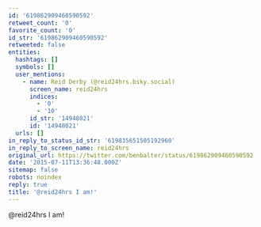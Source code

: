 ```yaml
---
id: '619862909460590592'
retweet_count: '0'
favorite_count: '0'
id_str: '619862909460590592'
retweeted: false
entities:
  hashtags: []
  symbols: []
  user_mentions:
    - name: Reid Derby (@reid24hrs.bsky.social)
      screen_name: reid24hrs
      indices:
        - '0'
        - '10'
      id_str: '14948021'
      id: '14948021'
  urls: []
in_reply_to_status_id_str: '619835651505192960'
in_reply_to_screen_name: reid24hrs
original_url: https://twitter.com/benbalter/status/619862909460590592
date: '2015-07-11T13:36:48.000Z'
sitemap: false
robots: noindex
reply: true
title: '@reid24hrs I am!'
---
```


@reid24hrs I am!